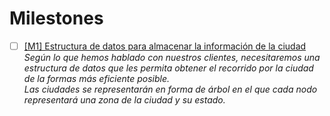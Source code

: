 # Milestones  

- [ ] [[M1] Estructura de datos para almacenar la información de la ciudad](https://github.com/pedromarting3/OnTime/milestone/1)  
    _Según lo que hemos hablado con nuestros clientes, necesitaremos una estructura de datos que les permita obtener el recorrido por la ciudad de la formas más eficiente posible._  
    _Las ciudades se representarán en forma de árbol en el que cada nodo representará una zona de la ciudad y su estado._